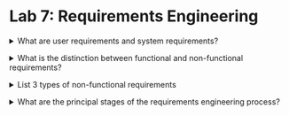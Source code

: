# Lab 7:  Requirements Engineering

<details>
<summary>What are user requirements and system requirements?</summary>

<p></p>

- User requirements are statements in a language that is understandable to a user of what services the system should provide and the constraints under which it operates.

- System requirements are more detailed descriptions of the system services and constraint, written for developers of the system

</details>

<p></p>

<details>
<summary>What is the distinction between functional and non-functional requirements?</summary>

<p></p>

- Functional requirements define what the system should do. Non-functional requirements are not directly concerned with specific system functions but specify required system properties or place constraints on the system or its development process.

</details>

<p></p>


<details>
<summary>List 3 types of non-functional requirements</summary>

<p></p>

- Product requirements, that specify or constrain the software’s behaviour.
- Organisational requirements, are general requirements derived from policies and procedures in the customer’s organization
- External requirements, which cover all requirements derived from factors external to the system and its development process.

</details>

<p></p>


<details>
<summary>What are the principal stages of the requirements engineering process?</summary>

<p></p>

- Requirements elicitation;
- Requirements analysis;
- Requirements validation;
- Requirements management

</details>


